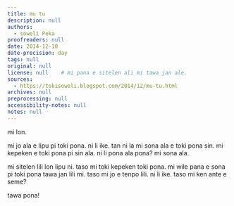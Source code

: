 ```yaml
---
title: mu tu
description: null
authors:
  - soweli Peka
proofreaders: null
date: 2014-12-10
date-precision: day
tags: null
original: null
license: null    # mi pana e sitelen ali mi tawa jan ale.
sources:
  - https://tokisoweli.blogspot.com/2014/12/mu-tu.html
archives: null
preprocessing: null
accessibility-notes: null
notes: null
---
```


mi lon.

mi jo ala e lipu pi toki pona. ni li ike. tan ni la mi sona ala e toki pona sin. mi kepeken e toki pona pi sin ala. ni li pona ala pona? mi sona ala.

mi sitelen lili lon lipu ni. taso mi toki kepeken toki pona. mi wile pana e sona pi toki pona tawa jan lili mi. taso mi jo e tenpo lili. ni li ike. taso mi ken ante e seme?


tawa pona!

<!-- 

Comments from Kaliputra (2015-01-10):

sina tawa. tan ni la sina toki e 'mi tawa'. mi kin li toki e 'tawa pona'.

pu pi sama lipu sin pi toki pona li suli ala, sina kepeken toki pona pi sin ala la jan li sona e sina.

-->